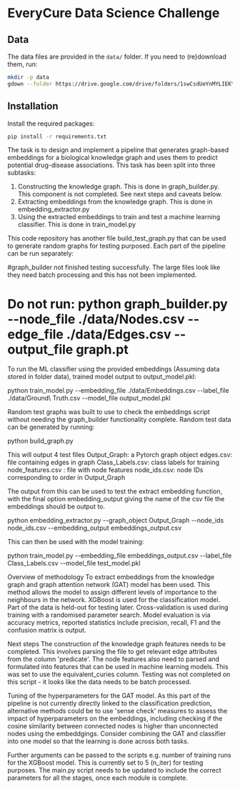 # EveryCure Data Science Challenge
## Data
The data files are provided in the `data/` folder.
If you need to (re)download them, run:
```bash
mkdir -p data
gdown --folder https://drive.google.com/drive/folders/1swCsdUeYnMYLIEKYZ5ed1YIU0X1vyt9u -O data
```

## Installation
Install the required packages:
```bash
pip install -r requirements.txt
```


The task is to design and implement a pipeline that generates graph-based embeddings for a biological knowledge graph and uses them to predict potential drug-disease associations. This task has been split into three subtasks:
1) Constructing the knowledge graph. This is done in graph_builder.py. This component is not completed. See next steps and caveats below.
2) Extracting embeddings from the knowledge graph. This is done in embedding_extractor.py
3) Using the extracted embeddings to train and test a machine learning classifier. This is done in train_model.py

This code repository has another file build_test_graph.py that can be used to generate random graphs for testing purposed. 
Each part of the pipeline can be run separately:

#graph_builder not finished testing successfully. The large files look like they need batch processing and this has not been implemented.

# Do not run: python graph_builder.py --node_file ./data/Nodes.csv --edge_file ./data/Edges.csv --output_file graph.pt

To run the ML classifier using the provided embeddings (Assuming data stored in folder data), trained model output to output_model.pkl:

python train_model.py --embedding_file ./data/Embeddings.csv --label_file ./data/Ground\ Truth.csv --model_file output_model.pkl

Random test graphs was built to use to check the embeddings script without needing the graph_builder functionality complete. Random test data can be generated by running:

python build_graph.py

This will output 4 test files
Output_Graph: a Pytorch graph object 
edges.csv: file containing edges in graph
Class_Labels.csv: class labels for training
node_features.csv : file with node features
node_ids.csv: node IDs corresponding to order in Output_Graph

The output from this can be used to test the extract embedding function, with the final option embedding_output giving the name of the csv file the embeddings should be output to.

python embedding_extractor.py --graph_object Output_Graph  --node_ids node_ids.csv --embedding_output embeddings_output.csv

This can then be used with the model training:

python train_model.py --embedding_file embeddings_output.csv --label_file Class_Labels.csv --model_file test_model.pkl


Overview of methodology
To extract embeddings from the knowledge graph and graph attention network (GAT) model has been used. This method allows the model to assign different levels of importance to the neighbours in the network.
XGBoost is used for the classification model. Part of the data is held-out for testing later. Cross-validation is used during training with a randomised parameter search. Model evaluation is via accuracy metrics, reported statistics include precision, recall, F1 and the confusion matrix is output.

Next steps
The construction of the knowledge graph features needs to be completed. This involves parsing the file to get relevant edge attributes from the column 'predicate'. The node features also need to parsed and formulated into features that can be used in machine learning models. This was set to use the equivalent_curies column. Testing was not completed on this script - it looks like the data needs to be batch processed.

Tuning of the hyperparameters for the GAT model. As this part of the pipeline is not currently directly linked to the classification prediction, alternative methods could be to use 'sense check' measures to assess the impact of hyperparameters on the embeddings, including checking if the cosine similarity between connected nodes is higher than unconnected nodes using the embeddgings. Consider combining the GAT and classifier into one model so that the learning is done across both tasks.

Further arguments can be passed to the scripts e.g. number of training runs for the XGBoost model. This is currently set to 5 (n_iter) for testing purposes.
The main.py script needs to be updated to include the correct parameters for all the stages, once each module is complete.
